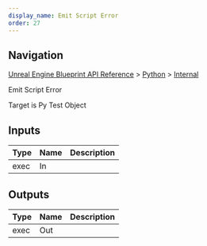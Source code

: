 ```yaml
---
display_name: Emit Script Error
order: 27
---
```

## Navigation

[Unreal Engine Blueprint API Reference](https://dev.epicgames.com/documentation/en-us/unreal-engine/BlueprintAPI) > [Python](https://dev.epicgames.com/documentation/en-us/unreal-engine/BlueprintAPI/Python) > [Internal](https://dev.epicgames.com/documentation/en-us/unreal-engine/BlueprintAPI/Python/Internal)

Emit Script Error

Target is Py Test Object

## Inputs

| Type | Name | Description |
| --- | --- | --- |
| exec | In |  |

## Outputs

| Type | Name | Description |
| --- | --- | --- |
| exec | Out |  |
